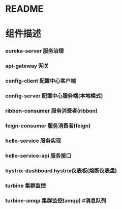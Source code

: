 README
===========================
# 组件描述
### eureka-server	服务治理
### api-gateway		网关
### config-client		配置中心客户端
### config-server		配置中心服务端(本地模式)
### ribbon-consumer	服务消费者(ribbon)
### feign-consumer	服务消费者(feign)
### hello-service		服务实现
### hello-service-api 	服务接口
### hystrix-dashboard 	hystrix仪表板(熔断仪表盘)
### turbine		集群监控
### turbine-amqp	集群监控(amqp) #消息队列
	
